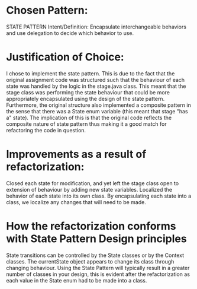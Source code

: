 # Chosen Pattern:
STATE PATTERN
Intent/Definition: Encapsulate interchangeable behaviors and use delegation to decide which behavior to use.


# Justification of Choice:
I chose to implement the state pattern. This is due to the fact that the original assignment code was structured such that the behaviour of each state was handled by the logic in the stage.java class. This meant that the stage class was performing the state behaviour that could be more appropriately encapsulated using the design of the state pattern. Furthermore, the original structure also implemented a composite pattern in the sense that there was a State enum variable (this meant that stage "has a" state). The implication of this is that the original code reflects the composite nature of state pattern thus making it a good match for refactoring the code in question.  


# Improvements as a result of refactorization:
Closed each state for modification, and yet left the stage class open to extension of behaviour by adding new state variables.
Localized the behavior of each state into its own class. By encapsulating each state into a class, we localize any changes that will need to be made.


# How the refactorization conforms with State Pattern Design principles
State transitions can be controlled by the State classes or by the Context classes.
The currentState object appears to change its class through changing behaviour.
Using the State Pattern will typically result in a greater number of classes in your design, this is evident after the refactorization as each value in the State enum had to be made into a class.